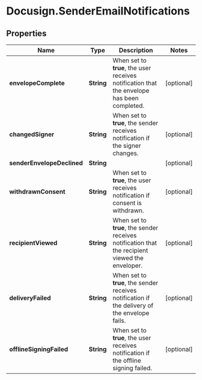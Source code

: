 # Docusign.SenderEmailNotifications

## Properties
Name | Type | Description | Notes
------------ | ------------- | ------------- | -------------
**envelopeComplete** | **String** | When set to **true**, the user receives notification that the envelope has been completed. | [optional] 
**changedSigner** | **String** | When set to **true**, the sender receives notification if the signer changes. | [optional] 
**senderEnvelopeDeclined** | **String** |  | [optional] 
**withdrawnConsent** | **String** | When set to **true**, the user receives notification if consent is withdrawn. | [optional] 
**recipientViewed** | **String** | When set to **true**, the sender receives notification that the recipient viewed the enveloper. | [optional] 
**deliveryFailed** | **String** | When set to **true**, the sender receives notification if the delivery of the envelope fails. | [optional] 
**offlineSigningFailed** | **String** | When set to **true**, the user receives notification if the offline signing failed. | [optional] 


